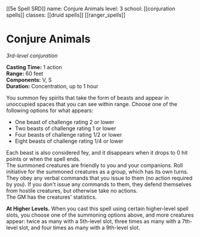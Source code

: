 [[5e Spell SRD]]
name: Conjure Animals
level: 3
school: [[conjuration spells]]
classes: [[druid spells]]
         [[ranger_spells]]

# Conjure Animals 
_3rd-level conjuration_ 

**Casting Time:** 1 action    
**Range:** 60 feet    
**Components:** V, S    
**Duration:** Concentration, up to 1 hour 

You summon fey spirits that take the form of beasts and appear in unoccupied spaces that you can see within range. Choose one of the following options for what appears: 

* One beast of challenge rating 2 or lower
* Two beasts of challenge rating 1 or lower
* Four beasts of challenge rating 1/2 or lower
* Eight beasts of challenge rating 1/4 or lower 

Each beast is also considered fey, and it disappears when it drops to 0 hit points or when the spell ends.    
The summoned creatures are friendly to you and your companions. Roll initiative for the summoned creatures as a group, which has its own turns. They obey any verbal commands that you issue to them (no action required by you). If you don't issue any commands to them, they defend themselves from hostile creatures, but otherwise take no actions.    
The GM has the creatures' statistics. 

**At Higher Levels.** When you cast this spell using certain higher-level spell slots, you choose one of the summoning options above, and more creatures appear: twice as many with a 5th-level slot, three times as many with a 7th-level slot, and four times as many with a 9th-level slot. 